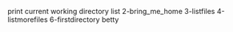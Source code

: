 print current working directory
list
2-bring_me_home
3-listfiles
4-listmorefiles
6-firstdirectory
betty
